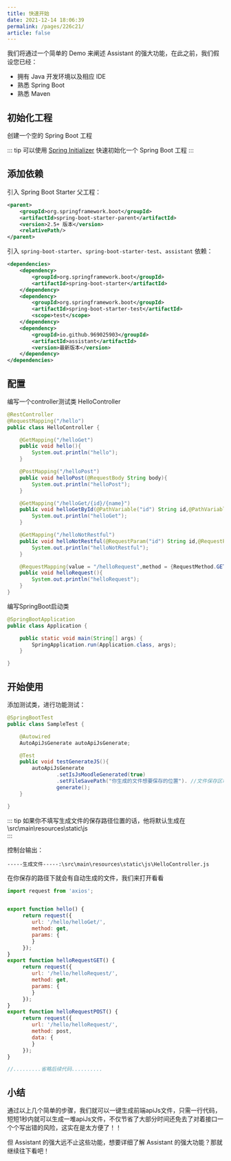 ```yaml
---
title: 快速开始
date: 2021-12-14 18:06:39
permalink: /pages/226c21/
article: false
---
```


我们将通过一个简单的 Demo 来阐述 Assistant 的强大功能，在此之前，我们假设您已经：

- 拥有 Java 开发环境以及相应 IDE
- 熟悉 Spring Boot
- 熟悉 Maven



## 初始化工程

创建一个空的 Spring Boot 工程

::: tip
可以使用 [Spring Initializer](https://start.spring.io/) 快速初始化一个 Spring Boot 工程
:::

## 添加依赖

引入 Spring Boot Starter 父工程：

```xml
<parent>
    <groupId>org.springframework.boot</groupId>
    <artifactId>spring-boot-starter-parent</artifactId>
    <version>2.5+ 版本</version>
    <relativePath/>
</parent>
```

引入 `spring-boot-starter`、`spring-boot-starter-test`、`assistant` 依赖：

```xml {18}
<dependencies>
    <dependency>
        <groupId>org.springframework.boot</groupId>
        <artifactId>spring-boot-starter</artifactId>
    </dependency>
    <dependency>
        <groupId>org.springframework.boot</groupId>
        <artifactId>spring-boot-starter-test</artifactId>
        <scope>test</scope>
    </dependency>
    <dependency>
        <groupId>io.github.969025903</groupId>
        <artifactId>assistant</artifactId>
        <version>最新版本</version>
	</dependency>
</dependencies>
```

## 配置

编写一个controller测试类 HelloController

```java
@RestController
@RequestMapping("/hello")
public class HelloController {

    @GetMapping("/helloGet")
    public void hello(){
        System.out.println("hello");
    }

    @PostMapping("/helloPost")
    public void helloPost(@RequestBody String body){
        System.out.println("helloPost");
    }

    @GetMapping("/helloGet/{id}/{name}")
    public void helloGetById(@PathVariable("id") String id,@PathVariable("name") String name){
        System.out.println("helloGet");
    }

    @GetMapping("/helloNotRestful")
    public void helloNotRestful(@RequestParam("id") String id,@RequestParam("name") String name){
        System.out.println("helloNotRestful");
    }

    @RequestMapping(value = "/helloRequest",method = {RequestMethod.GET,RequestMethod.POST})
    public void helloRequest(){
        System.out.println("helloRequest");
    }
}
```

编写SpringBoot启动类

```java {2}
@SpringBootApplication
public class Application {

    public static void main(String[] args) {
        SpringApplication.run(Application.class, args);
    }

}
```

## 开始使用

添加测试类，进行功能测试：

```java
@SpringBootTest
public class SampleTest {

    @Autowired
    AutoApiJsGenerate autoApiJsGenerate;

    @Test
    public void testGenerateJS(){
        autoApiJsGenerate
                .setIsJsMoodleGenerated(true)
                .setFileSavePath("你生成的文件想要保存的位置"). //文件保存区域
                generate();
    }

}
```

::: tip
如果你不填写生成文件的保存路径位置的话，他将默认生成在\src\main\resources\static\js\
:::

控制台输出：

```log
-----生成文件-----:\src\main\resources\static\js\HelloController.js
```

在你保存的路径下就会有自动生成的文件，我们来打开看看

```javascript
import request from 'axios';


export function hello() {
     return request({
        url: '/hello/helloGet/',
        method: get,
        params: {
        }
     });
}
export function helloRequestGET() {
     return request({
        url: '/hello/helloRequest/',
        method: get,
        params: {
        }
     });
}
export function helloRequestPOST() {
     return request({
        url: '/hello/helloRequest/',
        method: post,
        data: {
        }
     });
}

//.........省略后续代码..........
```

## 小结

通过以上几个简单的步骤，我们就可以一键生成前端apiJs文件，只需一行代码，短短1秒内就可以生成一堆apiJs文件，不仅节省了大部分时间还免去了对着接口一个个写出错的风险，这实在是太方便了！！

但 Assistant 的强大远不止这些功能，想要详细了解 Assistant 的强大功能？那就继续往下看吧！
